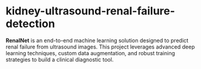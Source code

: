 # kidney-ultrasound-renal-failure-detection
**RenalNet** is an end-to-end machine learning solution designed to predict renal failure from ultrasound images. This project leverages advanced deep learning techniques, custom data augmentation, and robust training strategies to build a clinical diagnostic tool.
